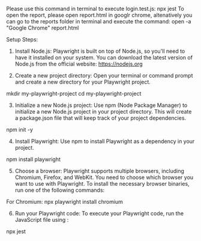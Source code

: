 Please use this  command in terminal to execute login.test.js:  npx jest
To open the report, please open report.html in googlr chrome, altenatively you can go to the reports folder in terminal and execute the command: open -a "Google Chrome" report.html


Setup Steps:

1. Install Node.js: Playwright is built on top of Node.js, so you'll need to have it installed on your system. You can download the latest version of Node.js from the official website: https://nodejs.org

2. Create a new project directory: Open your terminal or command prompt and create a new directory for your Playwright project.

mkdir my-playwright-project
cd my-playwright-project

3. Initialize a new Node.js project: Use npm (Node Package Manager) to initialize a new Node.js project in your project directory. This will create a package.json file that will keep track of your project dependencies.

npm init -y

4. Install Playwright: Use npm to install Playwright as a dependency in your project.

npm install playwright

5. Choose a browser: Playwright supports multiple browsers, including Chromium, Firefox, and WebKit. You need to choose which browser you want to use with Playwright. To install the necessary browser binaries, run one of the following commands:

For Chromium:
npx playwright install chromium

6. Run your Playwright code: To execute your Playwright code, run the JavaScript file using :


 npx jest
